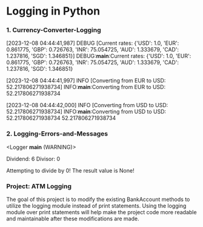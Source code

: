 # Logging in Python

### 1. Currency-Converter-Logging
[2023-12-08 04:44:41,987] DEBUG [Current rates: {'USD': 1.0, 'EUR': 0.861775, 'GBP': 0.726763, 'INR': 75.054725, 'AUD': 1.333679, 'CAD': 1.237816, 'SGD': 1.346851}]
DEBUG:__main__:Current rates: {'USD': 1.0, 'EUR': 0.861775, 'GBP': 0.726763, 'INR': 75.054725, 'AUD': 1.333679, 'CAD': 1.237816, 'SGD': 1.346851}

[2023-12-08 04:44:41,997] INFO [Converting from EUR to USD: 52.217806271938734]
INFO:__main__:Converting from EUR to USD: 52.217806271938734

[2023-12-08 04:44:42,000] INFO [Converting from USD to USD: 52.217806271938734]
INFO:__main__:Converting from USD to USD: 52.217806271938734
52.217806271938734

### 2. Logging-Errors-and-Messages
<Logger __main__ (WARNING)>

Dividend: 6
Divisor: 0

Attempting to divide by 0!
The result value is None!


### Project: ATM Logging

The goal of this project is to modify the existing BankAccount methods to utilize the logging module instead of print statements. Using the logging module over print statements will help make the project code more readable and maintainable after these modifications are made.
